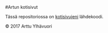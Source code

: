 #Artun kotisivut

Tässä repositoriossa on <a href="https://areee.github.io/" target="_blank">kotisivujeni</a> lähdekoodi.

© 2017 Arttu Ylhävuori
